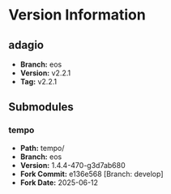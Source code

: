 # Version Information

## adagio
- **Branch:** eos
- **Version:** v2.2.1
- **Tag:** v2.2.1

## Submodules

### tempo
- **Path:** tempo/
- **Branch:** eos
- **Version:** 1.4.4-470-g3d7ab680
- **Fork Commit:** e136e568 [Branch: develop]
- **Fork Date:** 2025-06-12

